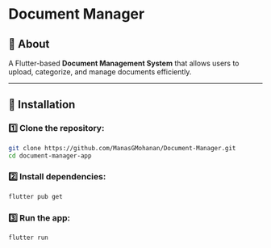 # Document Manager

## 📄 About
A Flutter-based **Document Management System** that allows users to upload, categorize, and manage documents efficiently.

---

## 🚀 Installation

### 1️⃣ Clone the repository:
```sh
git clone https://github.com/ManasGMohanan/Document-Manager.git
cd document-manager-app
```

### 2️⃣ Install dependencies:
```sh
flutter pub get
```

### 3️⃣ Run the app:
```sh
flutter run
```
